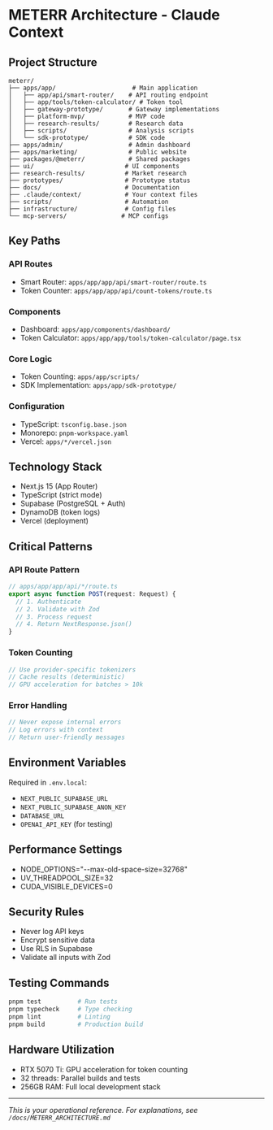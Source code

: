 # METERR Architecture - Claude Context

## Project Structure

```
meterr/
├── apps/app/                     # Main application
│   ├── app/api/smart-router/    # API routing endpoint
│   ├── app/tools/token-calculator/ # Token tool
│   ├── gateway-prototype/       # Gateway implementations
│   ├── platform-mvp/            # MVP code
│   ├── research-results/        # Research data
│   ├── scripts/                 # Analysis scripts
│   └── sdk-prototype/           # SDK code
├── apps/admin/                  # Admin dashboard
├── apps/marketing/              # Public website
├── packages/@meterr/            # Shared packages
├── ui/                         # UI components
├── research-results/           # Market research
├── prototypes/                 # Prototype status
├── docs/                       # Documentation
├── .claude/context/            # Your context files
├── scripts/                    # Automation
├── infrastructure/             # Config files
└── mcp-servers/               # MCP configs
```

## Key Paths

### API Routes
- Smart Router: `apps/app/app/api/smart-router/route.ts`
- Token Counter: `apps/app/app/api/count-tokens/route.ts`

### Components
- Dashboard: `apps/app/components/dashboard/`
- Token Calculator: `apps/app/app/tools/token-calculator/page.tsx`

### Core Logic
- Token Counting: `apps/app/scripts/`
- SDK Implementation: `apps/app/sdk-prototype/`

### Configuration
- TypeScript: `tsconfig.base.json`
- Monorepo: `pnpm-workspace.yaml`
- Vercel: `apps/*/vercel.json`

## Technology Stack

- Next.js 15 (App Router)
- TypeScript (strict mode)
- Supabase (PostgreSQL + Auth)
- DynamoDB (token logs)
- Vercel (deployment)

## Critical Patterns

### API Route Pattern
```typescript
// apps/app/app/api/*/route.ts
export async function POST(request: Request) {
  // 1. Authenticate
  // 2. Validate with Zod
  // 3. Process request
  // 4. Return NextResponse.json()
}
```

### Token Counting
```typescript
// Use provider-specific tokenizers
// Cache results (deterministic)
// GPU acceleration for batches > 10k
```

### Error Handling
```typescript
// Never expose internal errors
// Log errors with context
// Return user-friendly messages
```

## Environment Variables

Required in `.env.local`:
- `NEXT_PUBLIC_SUPABASE_URL`
- `NEXT_PUBLIC_SUPABASE_ANON_KEY`
- `DATABASE_URL`
- `OPENAI_API_KEY` (for testing)

## Performance Settings

- NODE_OPTIONS="--max-old-space-size=32768"
- UV_THREADPOOL_SIZE=32
- CUDA_VISIBLE_DEVICES=0

## Security Rules

- Never log API keys
- Encrypt sensitive data
- Use RLS in Supabase
- Validate all inputs with Zod

## Testing Commands

```bash
pnpm test          # Run tests
pnpm typecheck     # Type checking
pnpm lint          # Linting
pnpm build         # Production build
```

## Hardware Utilization

- RTX 5070 Ti: GPU acceleration for token counting
- 32 threads: Parallel builds and tests
- 256GB RAM: Full local development stack

---

*This is your operational reference. For explanations, see `/docs/METERR_ARCHITECTURE.md`*